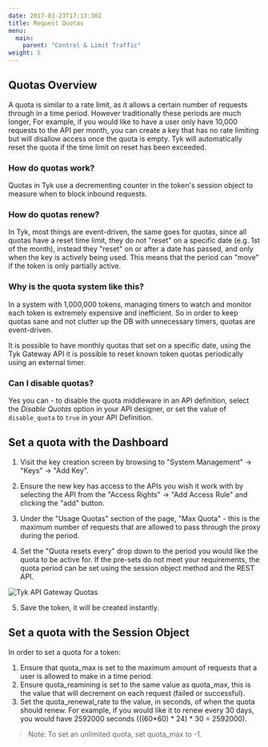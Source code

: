```yaml
---
date: 2017-03-23T17:13:30Z
title: Request Quotas
menu:
  main:
    parent: "Control & Limit Traffic"
weight: 5 
---
```


## <a name="quotas-overview"></a> Quotas Overview

A quota is similar to a rate limit, as it allows a certain number of requests through in a time period. However traditionally these periods are much longer, For example, if you would like to have a user only have 10,000 requests to the API per month, you can create a key that has no rate limiting but will disallow access once the quota is empty. Tyk will automatically reset the quota if the time limit on reset has been exceeded.

### How do quotas work?

Quotas in Tyk use a decrementing counter in the token's session object to measure when to block inbound requests.

### How do quotas renew?

In Tyk, most things are event-driven, the same goes for quotas, since all quotas have a reset time limit, they do not "reset" on a specific date (e.g. 1st of the month), instead they "reset" on or after a date has passed, and only when the key is actively being used. This means that the period can "move" if the token is only partially active.

### Why is the quota system like this?

In a system with 1,000,000 tokens, managing timers to watch and monitor each token is extremely expensive and inefficient. So in order to keep quotas sane and not clutter up the DB with unnecessary timers, quotas are event-driven.

It is possible to have monthly quotas that set on a specific date, using the Tyk Gateway API it is possible to reset known token quotas periodically using an external timer.

### Can I disable quotas?

Yes you can - to disable the quota middleware in an API definition, select the *Disable Quotas* option in your API designer, or set the value of `disable_quota` to `true` in your API Definition.

## <a name="with-dashboard"></a> Set a quota with the Dashboard

1.  Visit the key creation screen by browsing to "System Management" -> "Keys" -> "Add Key".

2.  Ensure the new key has access to the APIs you wish it work with by selecting the API from the "Access Rights" -> "Add Access Rule" and clicking the "add" button.

3.  Under the "Usage Quotas" section of the page, "Max Quota" - this is the maximum number of requests that are allowed to pass through the proxy during the period.

4.  Set the "Quota resets every" drop down to the period you would like the quota to be active for. If the pre-sets do not meet your requirements, the quota period can be set using the session object method and the REST API.
    
![Tyk API Gateway Quotas][1]

5.  Save the token, it will be created instantly.

## <a name="with-session-object"></a> Set a quota with the Session Object

In order to set a quota for a token:

1. Ensure that quota_max is set to the maximum amount of requests that a user is allowed to make in a time period.
2. Ensure quota_reamining is set to the same value as quota_max, this is the value that will decrement on each request (failed or successful).
3. Set the quota_renewal_rate to the value, in seconds, of when the quota should renew. For example, if you would like it to renew every 30 days, you would have 2592000 seconds (((60*60) * 24) * 30 = 2592000).

> Note: To set an unlimited quota, set quota_max to -1.

[1]: /img/dashboard/system-management/usageQuotas.png


